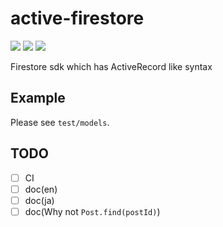 # active-firestore
![](https://badgen.net/npm/v/active-firestore)
![](https://badgen.net/bundlephobia/minzip/active-firestore)
![](https://badgen.net/npm/dt/active-firestore)

Firestore sdk which has ActiveRecord like syntax

## Example
Please see `test/models`.

## TODO
- [ ] CI
- [ ] doc(en)
- [ ] doc(ja)
- [ ] doc(Why not `Post.find(postId)`)
